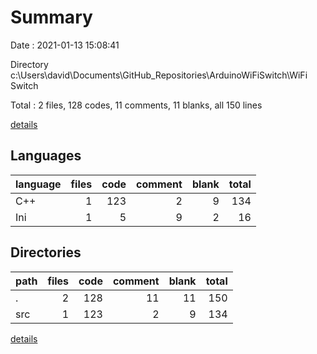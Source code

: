 # Summary

Date : 2021-01-13 15:08:41

Directory c:\Users\david\Documents\GitHub_Repositories\ArduinoWiFiSwitch\WiFi Switch

Total : 2 files,  128 codes, 11 comments, 11 blanks, all 150 lines

[details](details.md)

## Languages
| language | files | code | comment | blank | total |
| :--- | ---: | ---: | ---: | ---: | ---: |
| C++ | 1 | 123 | 2 | 9 | 134 |
| Ini | 1 | 5 | 9 | 2 | 16 |

## Directories
| path | files | code | comment | blank | total |
| :--- | ---: | ---: | ---: | ---: | ---: |
| . | 2 | 128 | 11 | 11 | 150 |
| src | 1 | 123 | 2 | 9 | 134 |

[details](details.md)